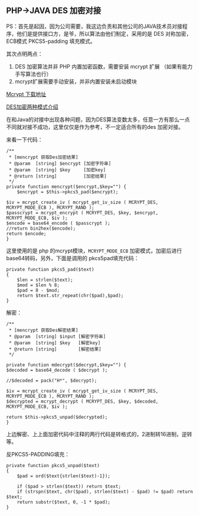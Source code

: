 PHP->JAVA DES 加密对接
--

PS：首先是起因，因为公司需要，我这边负责和其他公司的JAVA技术员对接程序，他们是提供接口方，是爷，所以算法由他们制定，采用的是 DES 对称加密，ECB模式 PKCS5-padding 填充模式。


其次点明两点：

1. DES 加密算法并非 PHP 内置加密函数，需要安装 mcrypt 扩展 （如果有能力手写算法也行）
2. mcrypt扩展需要手动安装，并非内置安装未启动模块

[Mcrypt 下载地址](http://sourceforge.net/projects/mcrypt/ "Mcrypt 下载地址")


[DES加密两种模式介绍](http://www.blogjava.net/wayne/archive/2011/05/23/350879.html)


在和Java的对接中出现各种问题，因为DES算法变数太多，任意一方有那么一点不同就对接不成功，这里仅仅是作为参考，不一定适合所有的des 加密对接。


来看一下代码：

	/**
	 * [mencrypt 获取Des加密结果]
	 * @param  [string] $encrypt [加密字符串]
	 * @param  [string] $key     [加密key]
	 * @return [string]          [加密结果]
	 */
	private function mencrypt($encrypt,$key="") {
		$encrypt = $this->pkcs5_pad($encrypt);

    $iv = mcrypt_create_iv ( mcrypt_get_iv_size ( MCRYPT_DES, MCRYPT_MODE_ECB ), MCRYPT_RAND );
    $passcrypt = mcrypt_encrypt ( MCRYPT_DES, $key, $encrypt, MCRYPT_MODE_ECB, $iv );
    $encode = base64_encode ( $passcrypt );
    //return bin2hex($encode);
    return $encode;
    }

这里使用的是 php 的mcrypt模块，`MCRYPT_MODE_ECB` 加密模式，加密后进行base64转码，另外，下面是调用的 pkcs5pad填充代码：

	private function pkcs5_pad($text)
	{
		$len = strlen($text);
		$mod = $len % 8;
		$pad = 8 - $mod;
		return $text.str_repeat(chr($pad),$pad);
	}



解密：

	/**
	 * [mencrypt 获取Des解密结果]
	 * @param  [string] $input [解密字符串]
	 * @param  [string] $key   [解密key]
	 * @return [string]        [解密结果]
	 */

  	private function mdecrypt($decrypt,$key="") {
    $decoded = base64_decode ( $decrypt );

    //$decoded = pack("H*", $decrypt);

    $iv = mcrypt_create_iv ( mcrypt_get_iv_size ( MCRYPT_DES, MCRYPT_MODE_ECB ), MCRYPT_RAND );
    $decrypted = mcrypt_decrypt ( MCRYPT_DES, $key, $decoded, MCRYPT_MODE_ECB, $iv );

    return $this->pkcs5_unpad($decrypted);
	}


上边解密、上上面加密代码中注释的两行代码是转格式的，2进制转16进制，逆转等。


反PKCS5-PADDING填充：

	private function pkcs5_unpad($text)
	{
		$pad = ord($text{strlen($text)-1});

		if ($pad > strlen($text)) return $text;
		if (strspn($text, chr($pad), strlen($text) - $pad) != $pad) return $text;
		return substr($text, 0, -1 * $pad);
	}



